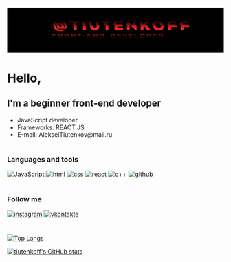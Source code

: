 ![Header](https://github.com/tiutenkoff/tiutenkoff/blob/main/assets/headgit.jpg)

# Hello,

## I'm a beginner front-end developer

<ul>
    <li>JavaScript developer</li>
    <li>Frameworks: REACT.JS</li>
    <li>Е-mail: AlekseiTiutenkov@mail.ru</li>
</ul>

#

### Languages and tools

![JavaScript](https://img.shields.io/badge/-JavaScript-282727?style=for-the-badge&logo=JavaScript)
![html](https://img.shields.io/badge/-html-282727?style=for-the-badge&logo=html)
![css](https://img.shields.io/badge/-css-282727?style=for-the-badge&logo=css)
![react](https://img.shields.io/badge/-react-282727?style=for-the-badge&logo=react)
![c++](https://img.shields.io/badge/-c++-282727?style=for-the-badge&logo=c%2b%2b&logoColor=blue)
![github](https://img.shields.io/badge/-github-282727?style=for-the-badge&logo=github)

#

### Follow me

[![instagram](https://img.shields.io/badge/-instagram-282727?style=for-the-badge&logo=instagram)](https://www.instagram.com/tiutenkoff)
[![vkontakte](https://img.shields.io/badge/-vkontakte-282727?style=for-the-badge&logo=vk)](https://vk.com/lexat2)

#

[![Top Langs](https://github-readme-stats.vercel.app/api/top-langs/?username=tiutenkoff&langs_count=8&layout=compact)](https://github.com/tiutenkoff/github-readme-stats)

[![tiutenkoff's GitHub stats](https://github-readme-stats.vercel.app/api?username=tiutenkoff&show_icons=true&theme=onedark)](https://github.com/tiutenkoff/github-readme-stats)

#
